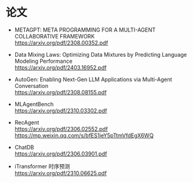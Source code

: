 
# 论文

* METAGPT: META PROGRAMMING FOR A MULTI-AGENT COLLABORATIVE FRAMEWORK    
https://arxiv.org/pdf/2308.00352.pdf

* Data Mixing Laws: Optimizing Data Mixtures by Predicting Language Modeling Performance   
https://arxiv.org/pdf/2403.16952.pdf

* AutoGen: Enabling Next-Gen LLM Applications via Multi-Agent Conversation   
https://arxiv.org/pdf/2308.08155.pdf

* MLAgentBench    
https://arxiv.org/pdf/2310.03302.pdf

* RecAgent    
https://arxiv.org/pdf/2306.02552.pdf
https://mp.weixin.qq.com/s/bfES1ieY5pTtmVfdEgX6WQ

* ChatDB    
https://arxiv.org/pdf/2306.03901.pdf

* iTransformer 时序预测   
https://arxiv.org/pdf/2310.06625.pdf

